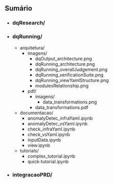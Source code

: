 ## Sumário

* ### dqResearch/
* ### dqRunning/
   * arquitetura/
       * imagens/
           * dqOutput_architecture.png
           * dqRunning_architecture.png
           * dqRunning_overallJudgement.png
           * dqRunning_verificationSuite.png
           * dqRunning_viewYamlStructure.png
           * modulesRelationship.png
       * pdf/
           * imagens/
               * data_transformations.png
           * data_transformations.pdf
   * documentacao/
       * anomalyDetec_infraYaml.ipynb
       * anomalyDetec_vsYaml.ipynb
       * check_infraYaml.ipynb
       * check_vsYaml.ipynb
       * inputData.ipynb
       * view.ipynb
   * tutorials/
       * complex_tutorial.ipynb
       * quick-tutorial.ipynb
       
* ### integracaoPRD/